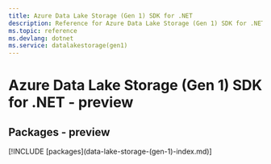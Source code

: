 ```yaml
---
title: Azure Data Lake Storage (Gen 1) SDK for .NET
description: Reference for Azure Data Lake Storage (Gen 1) SDK for .NET
ms.topic: reference
ms.devlang: dotnet
ms.service: datalakestorage(gen1)
---
```

# Azure Data Lake Storage (Gen 1) SDK for .NET - preview
## Packages - preview
[!INCLUDE [packages](data-lake-storage-(gen-1\)-index.md)]

